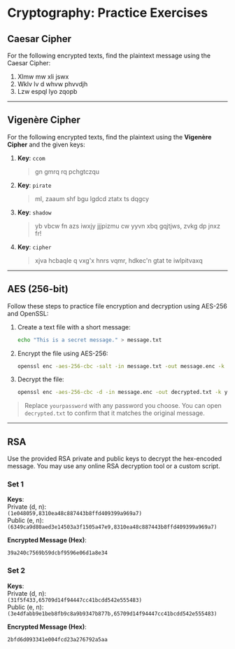 # Cryptography: Practice Exercises

## Caesar Cipher

For the following encrypted texts, find the plaintext message using the Caesar Cipher:

1. Xlmw mw xli jswx   
2. Wklv lv d whvw phvvdjh  
3. Lzw espql lyo zqopb  

---

## Vigenère Cipher

For the following encrypted texts, find the plaintext using the **Vigenère Cipher** and the given keys:

1. **Key**: `ccom`  
   > gn gmrq rq pchgtczqu

2. **Key**: `pirate`  
   > ml, zaaum shf bgu lgdcd ztatx ts dqgcy  

3. **Key**: `shadow`  
   > yb vbcw fn azs iwxjy jjjpizmu cw yyvn xbq gqjtjws, zvkg dp jnxz fr!

4. **Key**: `cipher`  
   > xjva hcbaqle q vxg'x hnrs vqmr, hdkec'n gtat te iwlpitvaxq  

---

## AES (256-bit)

Follow these steps to practice file encryption and decryption using AES-256 and OpenSSL:

1. Create a text file with a short message:
   ```bash
   echo "This is a secret message." > message.txt
   ```

2. Encrypt the file using AES-256:
   ```bash
   openssl enc -aes-256-cbc -salt -in message.txt -out message.enc -k yourpassword
   ```

3. Decrypt the file:
   ```bash
   openssl enc -aes-256-cbc -d -in message.enc -out decrypted.txt -k yourpassword
   ```

> Replace `yourpassword` with any password you choose. You can open `decrypted.txt` to confirm that it matches the original message.


---

## RSA

Use the provided RSA private and public keys to decrypt the hex-encoded message. You may use any online RSA decryption tool or a custom script.

### Set 1

**Keys**:  
Private (d, n):  
`(1e048059,8310ea48c887443b8ffd409399a969a7)`  
Public (e, n):  
`(6349ca9d80aed3e14503a3f1505a47e9,8310ea48c887443b8ffd409399a969a7)`

**Encrypted Message (Hex)**:
```
39a240c7569b59dcbf9596e06d1a8e34
```

### Set 2

**Keys**:  
Private (d, n):  
`(31f5f433,65709d14f94447cc41bcdd542e555483)`  
Public (e, n):  
`(3e4dfabb9e1beb8fb9c8a9b9347b877b,65709d14f94447cc41bcdd542e555483)`

**Encrypted Message (Hex)**:
```
2bfd6d093341e004fcd23a276792a5aa
```
